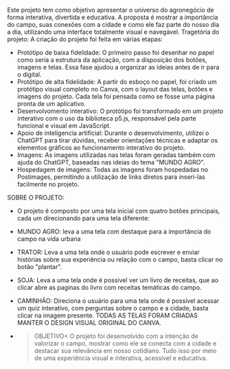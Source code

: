 Este projeto tem como objetivo apresentar o universo do agronegócio de forma interativa, divertida e educativa. A proposta é mostrar a importância do campo, suas conexões com a cidade e como ele faz parte do nosso dia a dia, utilizando uma interface totalmente visual e navegável.
Tragetória do projeto: A criação do projeto foi feita em várias etapas:
- Protótipo de baixa fidelidade: O primeiro passo foi desenhar no papel como seria a estrutura da aplicação, com a disposição dos botões, imagens e telas. Essa fase ajudou a organizar as ideias antes de ir para o digital.
- Protótipo de alta fidelidade: A partir do esboço no papel, foi criado um protótipo visual completo no Canva, com o layout das telas, botões e imagens do projeto. Cada tela foi pensada como se fosse uma página pronta de um aplicativo.
- Desenvolvomento interativo: O protótipo foi transformado em um projeto interativo com o uso da biblioteca p5.js, responsável pela parte funcional e visual em JavaScript.
- Apoio de inteligencia artificial: Durante o desenvolvimento, utilizei o ChatGPT para tirar dúvidas, receber orientações técnicas e adaptar os elementos gráficos ao funcionamento interativo do projeto.
- Imagens: As imagens utilizadas nas telas foram geradas também com ajuda do ChatGPT, baseadas nas ideias do tema "MUNDO AGRO".
- Hospedagem de imagens: Todas as imagens foram hospedadas no Postimages, permitindo a utilização de links diretos para inseri-las facilmente no projeto.

SOBRE O PROJETO:
- O projeto é composto por uma tela inicial com quatro botões principais, cada um direcionando para uma tela diferente:
- MUNDO AGRO: leva a uma tela com destaque para a importância do campo na vida urbana
- TRATOR: Leva a uma tela onde o usuário pode escrever e enviar histórias sobre sua experiência ou relação com o campo, basta clicar no botão "plantar".
- SOJA: Leva a uma tela onde é possivel ver um livro de receitas, que ao clicar abre as paginas do livro com receitas temáticas do campo.
- CAMINHÃO: Direciona o usuário para uma tela onde é possível acessar um quiz interativo, com perguntas sobre o campo e a cidade, basta clicar na imagem presente.
   TODAS AS TELAS FORAM CRIADAS MANTER O DESIGN VISUAL ORIGINAL DO CANVA.

- >OBJETIVO<
O projeto foi desenvolvido com a intenção de valorizar o campo, mostrar como ele se conecta com a cidade e destacar sua relevância em nosso cotidiano. Tudo isso por meio de uma experiência visual e interativa, acessível e educativa.
